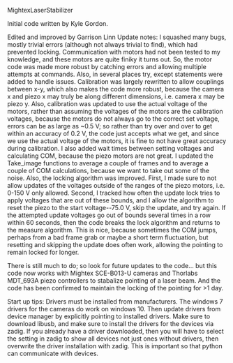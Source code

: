 MightexLaserStabilizer

Initial code written by Kyle Gordon. 

Edited and improved by Garrison Linn
Update notes: 
I squashed many bugs, mostly trivial errors (although not always trivial to find), which had prevented locking. 
Communication with motors had not been tested to my knowledge, and these motors are quite finiky it turns out. So, the motor code was made more robust by catching errors and allowing multiple attempts at commands. 
Also, in several places try, except statements were added to handle issues.
Calibration was largely rewritten to allow couplings between x-y, which also makes the code more robust, because the camera x and piezo x may truly  be along different dimensions, i.e. camera x may be piezo y. Also, calibration was updated to use the actual voltage of the motors, rather than assuming the voltages of the motors are the calibration voltages, because the motors do not always go to the correct set voltage, errors can be as large as ~0.5 V; so rather than try over and over to get within an accuracy of 0.2 V, the code just accepts what we get, and since we use the actual voltage of the motors, it is fine to not have great accuracy during calibration. 
I also added wait times between setting voltages and calculating COM, because the piezo motors are not great. 
I updated the Take_image functions to average a couple of frames and to average a couple of COM calculations, because we want to take out some of the noise. 
Also, the locking algorithm was improved. First, I made sure to not allow updates of the voltages outside of the ranges of the piezo motors, i.e. 0-150 V only allowed. Second, I tracked how often the update lock tries to apply voltages that are out of these bounds, and I allow the algorithm to reset the piezo to the start voltage--75.0 V, skip the update, and try again. If the attempted update voltages go out of bounds several times in a row within 60 seconds, then the code breaks the lock algorithm and returns to the measure algorithm. This is nice, because sometimes the COM jumps, perhaps from a bad frame grab or maybe a short term fluctuation, but resetting and skipping the update does often work, allowing the pointing to remain locked for longer. 

There is still much to do; so look for future updates to the code... but this code now works with Mightex SCE-B013-U cameras and Thorlabs MDT_693A piezo controllers to stabalize pointing of a laser beam. And the code has been confirmed to maintain the locking of the pointing for >1 day. 


Start up tips:
Drivers must be installed from manufacturers. The windows 7 drivers for the cameras do work on windows 10. Then update drivers from device manager by explicitly pointing to installed drivers. 
Make sure to download libusb, and make sure to install the drivers for the devices via zadig. If you already have a driver downloaded, then you will have to select the setting in zadig to show all devices not just ones without drivers, then overwrite the driver installation with zadig. This is important so that python can communicate with devices. 